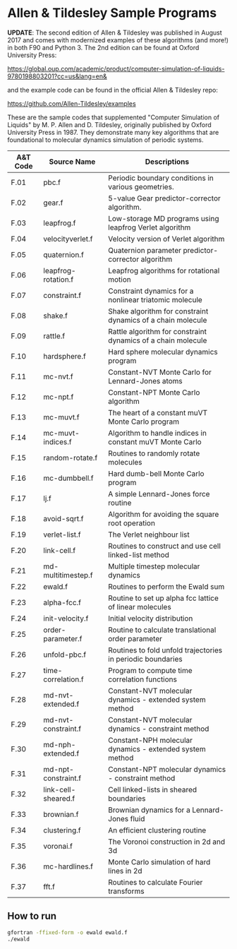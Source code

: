 Allen & Tildesley Sample Programs
================================================================================

**UPDATE**: The second edition of Allen & Tildesley was published in August 2017
and comes with modernized examples of these algorithms (and more!) in both F90
and Python 3.  The 2nd edition can be found at Oxford University Press:

https://global.oup.com/academic/product/computer-simulation-of-liquids-9780198803201?cc=us&lang=en&

and the example code can be found in the official Allen & Tildesley repo:

https://github.com/Allen-Tildesley/examples

These are the sample codes that supplemented "Computer Simulation of Liquids" by
M. P. Allen and D. Tildesley, originally published by Oxford University Press in
1987.  They demonstrate many key algorithms that are foundational to molecular
dynamics simulation of periodic systems.

A&T Code | Source Name         | Descriptions
---------|---------------------|----------------------------------------
F.01     | pbc.f               | Periodic boundary conditions in various geometries.
F.02     | gear.f              | 5-value Gear predictor-corrector algorithm.
F.03     | leapfrog.f          | Low-storage MD programs using leapfrog Verlet algorithm
F.04     | velocityverlet.f    | Velocity version of Verlet algorithm
F.05     | quaternion.f        | Quaternion parameter predictor-corrector algorithm
F.06     | leapfrog-rotation.f | Leapfrog algorithms for rotational motion
F.07     | constraint.f        | Constraint dynamics for a nonlinear triatomic molecule
F.08     | shake.f             | Shake algorithm for constraint dynamics of a chain molecule
F.09     | rattle.f            | Rattle algorithm for constraint dynamics of a chain molecule
F.10     | hardsphere.f        | Hard sphere molecular dynamics program
F.11     | mc-nvt.f            | Constant-NVT Monte Carlo for Lennard-Jones atoms
F.12     | mc-npt.f            | Constant-NPT Monte Carlo algorithm
F.13     | mc-muvt.f           | The heart of a constant muVT Monte Carlo program
F.14     | mc-muvt-indices.f   | Algorithm to handle indices in constant muVT Monte Carlo
F.15     | random-rotate.f     | Routines to randomly rotate molecules
F.16     | mc-dumbbell.f       | Hard dumb-bell Monte Carlo program
F.17     | lj.f                | A simple Lennard-Jones force routine
F.18     | avoid-sqrt.f        | Algorithm for avoiding the square root operation
F.19     | verlet-list.f       | The Verlet neighbour list
F.20     | link-cell.f         | Routines to construct and use cell linked-list method
F.21     | md-multitimestep.f  | Multiple timestep molecular dynamics
F.22     | ewald.f             | Routines to perform the Ewald sum
F.23     | alpha-fcc.f         | Routine to set up alpha fcc lattice of linear molecules
F.24     | init-velocity.f     | Initial velocity distribution
F.25     | order-parameter.f   | Routine to calculate translational order parameter
F.26     | unfold-pbc.f        | Routines to fold unfold trajectories in periodic boundaries
F.27     | time-correlation.f  | Program to compute time correlation functions
F.28     | md-nvt-extended.f   | Constant-NVT molecular dynamics - extended system method
F.29     | md-nvt-constraint.f | Constant-NVT molecular dynamics - constraint method
F.30     | md-nph-extended.f   | Constant-NPH molecular dynamics - extended system method
F.31     | md-npt-constraint.f | Constant-NPT molecular dynamics - constraint method
F.32     | link-cell-sheared.f | Cell linked-lists in sheared boundaries
F.33     | brownian.f          | Brownian dynamics for a Lennard-Jones fluid
F.34     | clustering.f        | An efficient clustering routine
F.35     | voronai.f           | The Voronoi construction in 2d and 3d
F.36     | mc-hardlines.f      | Monte Carlo simulation of hard lines in 2d
F.37     | fft.f               | Routines to calculate Fourier transforms

## How to run

```bash
gfortran -ffixed-form -o ewald ewald.f
./ewald
```
